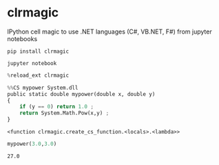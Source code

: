 # clrmagic
IPython cell magic to use .NET languages (C#, VB.NET, F#) from jupyter notebooks

`pip install clrmagic`

`jupyter notebook`

```python
%reload_ext clrmagic
```


```python
%%CS mypower System.dll
public static double mypower(double x, double y)
{
    if (y == 0) return 1.0 ;
    return System.Math.Pow(x,y) ;
}
```




    <function clrmagic.create_cs_function.<locals>.<lambda>>




```python
mypower(3.0,3.0)
```




    27.0




```python

```

